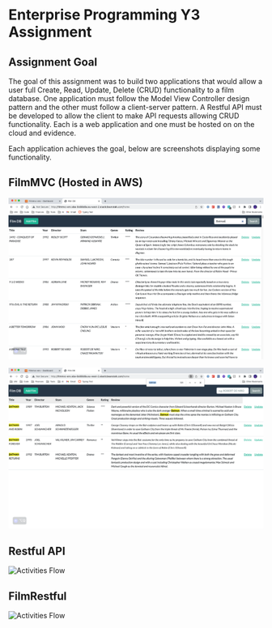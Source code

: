 # Enterprise Programming Y3 Assignment

## Assignment Goal 
The goal of this assignment was to build two applications that would allow a user full Create, Read, Update, Delete (CRUD) functionality to a film database. One application must follow the Model View Controller design pattern and the other must follow a client-server pattern. A Restful API must be developed to allow the client to make API requests allowing CRUD functionality. Each is a web application and one must be hosted on on the cloud and evidence. 


Each application achieves the goal, below are screenshots displaying some functionality.

## FilmMVC (Hosted in AWS)
![Searching A Film](./media/searching_batman.png "Searching Batman")

![Searching A Film Result](./media/searching_batman_2.png "Searching Batman Result")

## Restful API
![Activities Flow](./lib/media/other/activities.svg "Activities Flow")


## FilmRestful 
![Activities Flow](./lib/media/other/activities.svg "Activities Flow")